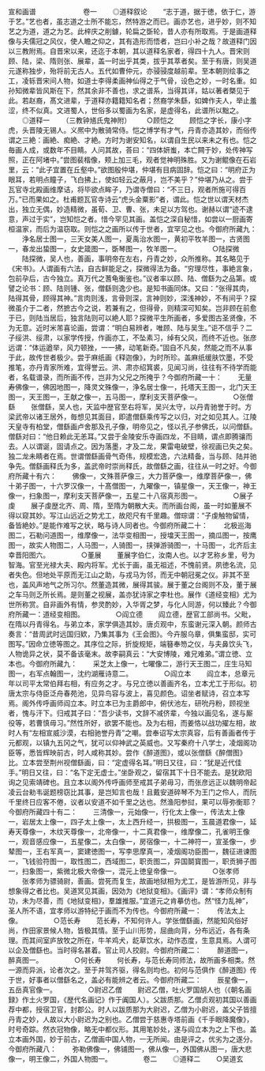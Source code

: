 <!-- { "loadSidebar": true } -->
宣和画谱
　　
　　
　　卷一
　　◎道释叙论
　　“志于道，据于徳，依于仁，游于艺。”艺也者，虽志道之士所不能忘，然特游之而已。画亦艺也，进乎妙，则不知艺之为道，道之为艺。此梓庆之削鐻，轮扁之斲轮，昔人亦有所取焉。于是画道释像与夫儒冠之风仪，使人瞻之仰之，其有造形而悟者，岂曰小补之哉？故道释门因以三教附焉。自晋宋以来，还迄于本朝，其以道释名家者，得四十九人。晋宋则顾、陆，梁、隋则张、展辈，盖一时出乎其类，拔乎其萃者矣。至于有唐，则吴道元遂称独步，殆将前无古人。五代如曹仲元，亦骎骎度越前辈。至本朝则绘事之工，凌轹晋宋间人物，如道士李得柔画神仙得之于气骨，设色之妙，一时名重。如孙知微辈皆风斯在下，然其余非不善也，求之谱系，当得其详，姑以著者槩见于此。若赵裔，髙文进辈，于道释亦籍籍知名者；然裔学朱繇，如婢作夫人，举止羞涩，终不似真。文进蜀人，世俗多以蜀画为名家，是虚得名，此谱所以黜之。
　　◎道释一
　　（三教钟馗氏鬼神附）
　　○顾恺之
　　顾恺之字长，康小字虎，头晋陵无锡人。义熈中为散骑常侍。恺之博学有才气，丹青亦造其妙，而俗传谓之三絶：画絶、痴絶、才絶。方时为谢安知名，以谓自生民以来未之有也。恺之毎画人成，或数年不目睛。人问其故，荅曰：“四体妍蚩，本亡闗于妙，处传神写照，正在阿堵中。”尝图裴楷像，颊上加三毛，观者觉神明殊胜。又为谢鲲像在石岩里，云：“此子宜置在丘壑中。”欲图殷仲堪，仲堪有目病固辞。恺之曰：“明府正为眼耳，若明点瞳子，飞白拂上，使如轻云之蔽月，岂不美乎？”仲堪乃从之。尝于瓦官寺北殿画维摩诘，将毕欲点眸子，乃谓寺僧曰：“不三日，观者所施可得百万。”已而果如之。杜甫题瓦官寺诗云“虎头金粟影”者，谓此。恺之世以谓天材杰出，独立无偶，妙造精微，虽荀、卫、曹、张，未足以方驾也。谢赫以谓“迹不逮意，声过于实”，岂知恺之者。惜今罕见其画。盖恺之深自秘惜，如尝以一厨画寄桓温家，而后为温窃取。则恺之之画所以传于世者，宜罕见之也。今御府所藏九：
　　浄名居士图一，三天女美人图一，夏禹治水图一，黄初平牧羊图一，古贤图一，春龙出蛰图一，女史箴图一，斲琴图一，牧羊图一。
　　
　　○陆探微
　　陆探微，吴人也，善画，事明帝在左右，丹青之妙，众所推称。其名略见于《宋书》。人谓画有六法，自古鲜能足之，探微得法为备。“穷理尽性，事絶言象，包前孕后，古今独立。真万代之蓍龟衡鉴也。”议者率以顾、陆、僧繇为之品第。或譬之论书：顾、陆则锺、张，僧繇则逸少也。是知书画同体。又曰：“张得其肉，陆得其骨，顾得其神。”言肉则浅，言骨则深，言神则妙，深浅神妙，不有间乎？探微虽介于二者，然摭古今之说，若兼有之，但得骨，则精深可知矣。岂非顾在前愈于已，则陆当居后，独言陆则可以絶人耶？探微平生所画者，多爱图古圣贤像，不为无意。近时米芾喜论画，尝谓：“明白易辨者，唯顾、陆与吴生。”讵不信乎？二子绥洪、绥肃，以家学传授，作画亦工，不坠素习，绰有父风，而终不近也。张彦远谓：“体运遒举，风力顿挫，一一拂，动笔新奇。”固自不凡矣，然能之而不从事于此，故传世者极少。尝于麻纸画《释迦像》，为时所珍。盖麻纸缓肤饮墨，不受推笔，亦丹青家所难，宜得誉云。洪、肃亦绍箕裘，见闻习尚，往往有不待学而能者，名载谱录，而所画不传，岂非为父兄之所掩乎？今御府所藏一十：
　　无量寿佛像一，佛因地图一，降灵文殊像一，浄名居士像一，托塔天王图一，北门天王图一，天王图一，王献之像一，五马图一，摩利支天菩萨像一。
　　
　　○张僧繇
　　张僧繇，吴人也，天监中歴官至右将军，吴兴太守，以丹青驰誉于时。方梁武帝以诸王居外，毎想见其面目，即遣僧繇乘传写之以归，对之如见其人。江陵天皇寺有柏堂，僧繇画卢舍那及孔子像，明帝见之，怪以孔子参佛氏，以问僧繇。僧繇对曰：“他日赖此无恙耳。”又尝于金陵安乐寺画四龙，不目睛，谓点即腾骧而去。人以谓诞，固请点之。因为落墨，才及二龙，果雷电破壁，徐视画已失之矣。独二龙未睛者在焉。世谓僧繇画骨气奇伟，规模宏逸，六法精备，当与顾、陆并驰争先。僧繇画释氏为多，盖武帝时崇尚释氏，故僧繇之画，往往从一时之好。今御府所藏十有六：
　　佛像一，文殊菩萨像三，大力菩萨像一，维摩菩萨像一，佛十弟子图一，十六罗汉像一，十髙僧图一，九曜像一，镇星像一，天王像一，神王像一，扫象图一，摩利支天菩萨像一，五星二十八宿真形图一。
　　
　　○展子虔
　　展子虔歴北齐、周、隋，至隋为朝散大夫。而所画台阁，虽一时如董展不得以窥其妙。写江山远近之势尤工，故咫尺有千里趣。僧琮谓：“子虔触物留情，备皆絶妙。”是能作难写之状，略与诗人同者也。今御府所藏二十：
　　北极巡海图二，石勒问道图一，维摩像一，法华变相图一，授墖天王图一，摘瓜图一，按鹰图一，故实人物图二，人马图一，人骑图一，挟弹游骑图一，十马图一，北齐后主幸晋阳图六。
　　
　　○董展
　　董展字伯仁，汝南人也。以才艺称乡里，号为智海。官至光禄大夫、殿内将军。尤长于画，虽无祖述，不愧前贤。夙徳名流，见者失色。但地处平原而无江山之助，与戎马为邻，而无中朝冠冕之仪。非其不至也，盖风声地气之所习尔。然董造其微，展得其骏。展于董之台阁则不及，董于展之车马则乏所长焉。是则董之视展，盖亦犹诗家之李杜也。展作《道经变相》尤为世所称赏。自非画外有情，参灵酌妙，入华胥之梦，与化人同游，何以臻此？今御府所藏一：道经变相图。
　　
　　○阎立德
　　阎立德，歴官工部尚书。父毗，在隋以丹青得名。与弟立本，家学俱造其妙。唐贞观中，东蛮谢元深入朝。颜师古奏言：“昔周武时远国归欵，乃集其事为《王会图》。今卉服乌章，俱集蛮邸，实可图写。”因命立徳等图之。其序位之际，折旋规矩，端簮奉笏之仪，与夫鼻饮头飞，人物诡异之状，莫不备该毫末。故李嗣真云：“大安博陵，难兄难弟。”谓立徳、立本也。今御府所藏九：
　　采芝太上像一，七曜像二，游行天王图二，庄生马知图一，右军点翰图一，沈约湖雁诗意二。
　　
　　○阎立本
　　阎立本，总章元年以司平太常伯拜右相，有应务之才。与兄立徳以善画齐名，立本尤工于形似。初唐太宗与侍臣泛舟春苑池，见异鸟容与波上，喜见颜色。诏坐者赋诗，召立本写焉。阁外传呼画师阎立本。时立本已为主爵郎中，俯伏池左，研吮丹粉，顾视坐者，愧与汗下。归戒其子曰：“吾少读书，文辞不减侪辈，今独以画见名，遂与厮役等，若曹慎毋习。”然性所好，欲罢不能也。及为右相，而姜恪以战功擢左相，故时人有“左相宣威沙漠，右相驰誉丹青”之嘲。尝奉诏写太宗真容，后有善画者传于元都观，以镇九五冈之气，犹可以仰神武之英威也。又写秦府十八学士，凌烟阁功臣等，悉皆辉映前古，时人咸称其妙。尝作《醉道图》，或以张僧繇《醉僧图》比。立本尝至荆州视僧繇画，曰：“定虚得名耳。”明日又往，曰：“犹是近代佳手。”明日又往，曰：“名下定无虚士。”坐卧观之，留宿其下十日不能去。是犹欧阳询之见索靖碑也。且立本以阁外传呼画师至戒其子弟毋习，而张彦远正以魏明帝起凌云台勑韦诞题榜窃比其事，是岂知言也哉！且戴安道碎琴不为王门之伶人，而阮千里终日应客不倦，议者以安道不如千里之达也。然渔阳参挝，果可以辱弥衡耶？今御府所藏四十有二：
　　三清像一，元始像一，行化太上像一，传法太上像一，岩居太上像一，四子太上像一，太上西升经一，拱极图一，玉晨道君像一，延寿天尊像一，木纹天尊像一，北帝像一，十二真君像一，维摩像二，孔雀明王像一，观音感应像一，五星像二，太白像一，房宿像一，十二神符一，宣圣像一，步辇图一，王右军真一，窦建徳图一，写李思摩真一，凌烟阁功臣图一，魏征进谏图一，飞钱验符图一，取性图二，西域图二，职贡图二，异国鬬寳图一，职贡狮子图一，扫象图一，紫微北极大帝像一，混元上徳皇帝像一。
　　
　　○张孝师
　　张孝师为骠骑尉，善画。尝死而复生，故画地狱相为尤工，是皆游所见，非与想象得之者比也。吴道冥见其画，因効为《地狱变相》。《画评》谓：“孝师众制有功，未为尽善，而《地狱变相》，羣雄推服。”宜道元之肯摹仿也。然“怪力乱神”，圣人所不语，宜孝师以游特纪于画而不为传也。今御府所藏一：
　　传法太上像。
　　
　　○范长寿
　　范长寿，不知何许人。学张僧繇画，然能知风俗好尚，作田家景候人物，皆极其情。至于山川形势，屈曲向背，分布远近，各有条理。而其间室庐放牧之所在，牛羊鸡犬，龁草饮水，动作态度，生意具焉。人谓可以企及僧繇也。当时得名甚着。官止司人挍尉。今御府所藏二：
　　醉道图一，醉真图一。
　　
　　○何长寿
　　何长寿，与范长寿同师法，故所画多相类。然一源而异派，论者次之。至于并驾齐驱，得名则均也。初何与范俱作《醉道图》传于世，好事者以僧繇名之，盖必有能辨之者云。今御府所藏二：
　　辰星像一，五岳真官像一。
　　
　　○尉迟乙僧
　　尉迟乙僧，吐火罗国胡人也（《朝名画録》作土火罗国，《歴代名画记》作于阗国人）。父跋质那。乙僧贞观初其国以善画荐中都，授宿卫官，封郡公。时人以跋质那为大尉迟，乙僧为小尉迟，盖父子皆擅丹青之妙，人故以大小尉迟为之别也。乙僧尝于慈惠寺塔前画《千手眼降魔像》，时号奇踪。然衣冠物像，略无中都仪形。其用笔妙处，遂与阎立本为之上下也。盖立本画外国，妙于前古，乙僧画中国人物，一无所闻。由是评之，优劣为之遂分。今御府所藏八：
　　弥勒佛像一，佛铺图一，佛从像一，外国佛从图一，唐大悲像一，明王像二，外国人物图一。
　　
　　卷二
　　◎道释二
　　○吴道玄
